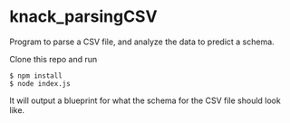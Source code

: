 # knack_parsingCSV
Program to parse a CSV file, and analyze the data to predict a schema.

Clone this repo and run 


```$ node index.js 
$ npm install  
$ node index.js 
```

It will output a blueprint for what the schema for the CSV file should look like. 

